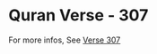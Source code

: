 # Quran Verse - 307 

For more infos, See [Verse 307](https://www.quranbookk.com/quran/search?q=307)
